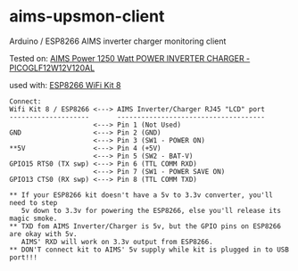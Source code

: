 # aims-upsmon-client
Arduino / ESP8266 AIMS inverter charger monitoring client

Tested on: [AIMS Power 1250 Watt POWER INVERTER CHARGER - PICOGLF12W12V120AL](https://www.aimscorp.net/1250-watt-low-frequency-pure-sine-inverter-charger-12-vdc-to-120-vac.html)

used with: [ESP8266 WiFi Kit 8](http://www.heltec.cn/project/wifi-kit-8/?lang=en)

```
Connect: 
Wifi Kit 8 / ESP8266 <---> AIMS Inverter/Charger RJ45 "LCD" port
--------------------       -------------------------------------  
                     <---> Pin 1 (Not Used) 
GND                  <---> Pin 2 (GND)
                     <---> Pin 3 (SW1 - POWER ON)
**5V                 <---> Pin 4 (+5V)
                     <---> Pin 5 (SW2 - BAT-V)
GPIO15 RTS0 (TX swp) <---> Pin 6 (TTL COMM RXD)
                     <---> Pin 7 (SW1 - POWER SAVE ON)
GPIO13 CTS0 (RX swp) <---> Pin 8 (TTL COMM TXD)

** If your ESP8266 kit doesn't have a 5v to 3.3v converter, you'll need to step 
   5v down to 3.3v for powering the ESP8266, else you'll release its magic smoke.
** TXD fom AIMS Inverter/Charger is 5v, but the GPIO pins on ESP8266 are okay with 5v.  
   AIMS' RXD will work on 3.3v output from ESP8266.
** DON'T connect kit to AIMS' 5v supply while kit is plugged in to USB port!!!
```
